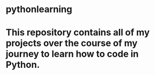 # pythonlearning
# This repository contains all of my projects over the course of my journey to learn how to code in Python.

